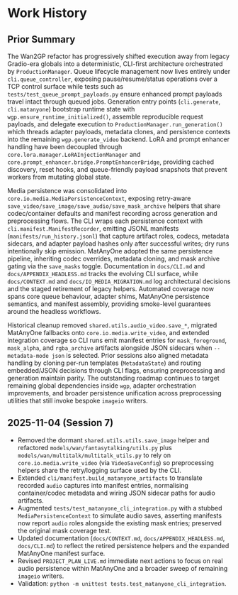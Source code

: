 # Work History

## Prior Summary
The Wan2GP refactor has progressively shifted execution away from legacy Gradio-era globals into a deterministic, CLI-first architecture orchestrated by `ProductionManager`. Queue lifecycle management now lives entirely under `cli.queue_controller`, exposing pause/resume/status operations over a TCP control surface while tests such as `tests/test_queue_prompt_payloads.py` ensure enhanced prompt payloads travel intact through queued jobs. Generation entry points (`cli.generate`, `cli.matanyone`) bootstrap runtime state with `wgp.ensure_runtime_initialized()`, assemble reproducible request payloads, and delegate execution to `ProductionManager.run_generation()` which threads adapter payloads, metadata clones, and persistence contexts into the remaining `wgp.generate_video` backend. LoRA and prompt enhancer handling have been decoupled through `core.lora.manager.LoRAInjectionManager` and `core.prompt_enhancer.bridge.PromptEnhancerBridge`, providing cached discovery, reset hooks, and queue-friendly payload snapshots that prevent workers from mutating global state.

Media persistence was consolidated into `core.io.media.MediaPersistenceContext`, exposing retry-aware `save_video/save_image/save_audio/save_mask_archive` helpers that share codec/container defaults and manifest recording across generation and preprocessing flows. The CLI wraps each persistence context with `cli.manifest.ManifestRecorder`, emitting JSONL manifests (`manifests/run_history.jsonl`) that capture artifact roles, codecs, metadata sidecars, and adapter payload hashes only after successful writes; dry runs intentionally skip emission. MatAnyOne adopted the same persistence pipeline, inheriting codec overrides, metadata cloning, and mask archive gating via the `save_masks` toggle. Documentation in `docs/CLI.md` and `docs/APPENDIX_HEADLESS.md` tracks the evolving CLI surface, while `docs/CONTEXT.md` and `docs/IO_MEDIA_MIGRATION.md` log architectural decisions and the staged retirement of legacy helpers. Automated coverage now spans core queue behaviour, adapter shims, MatAnyOne persistence semantics, and manifest assembly, providing smoke-level guarantees around the headless workflows.

Historical cleanup removed `shared.utils.audio_video.save_*`, migrated MatAnyOne fallbacks onto `core.io.media.write_video`, and extended integration coverage so CLI runs emit manifest entries for `mask_foreground`, `mask_alpha`, and `rgba_archive` artifacts alongside JSON sidecars when `--metadata-mode json` is selected. Prior sessions also aligned metadata handling by cloning per-run templates (`MetadataState`) and routing embedded/JSON decisions through CLI flags, ensuring preprocessing and generation maintain parity. The outstanding roadmap continues to target remaining global dependencies inside `wgp`, adapter orchestration improvements, and broader persistence unification across preprocessing utilities that still invoke bespoke `imageio` writers.

## 2025-11-04 (Session 7)
- Removed the dormant `shared.utils.utils.save_image` helper and refactored `models/wan/fantasytalking/utils.py` plus `models/wan/multitalk/multitalk_utils.py` to rely on `core.io.media.write_video` (via `VideoSaveConfig`) so preprocessing helpers share the retry/logging surface used by the CLI.
- Extended `cli/manifest.build_matanyone_artifacts` to translate recorded `audio` captures into manifest entries, normalising container/codec metadata and wiring JSON sidecar paths for audio artifacts.
- Augmented `tests/test_matanyone_cli_integration.py` with a stubbed `MediaPersistenceContext` to simulate audio saves, asserting manifests now report `audio` roles alongside the existing mask entries; preserved the original mask coverage test.
- Updated documentation (`docs/CONTEXT.md`, `docs/APPENDIX_HEADLESS.md`, `docs/CLI.md`) to reflect the retired persistence helpers and the expanded MatAnyOne manifest surface.
- Revised `PROJECT_PLAN_LIVE.md` immediate next actions to focus on real audio persistence within MatAnyOne and a broader sweep of remaining `imageio` writers.
- Validation: `python -m unittest tests.test_matanyone_cli_integration`.
